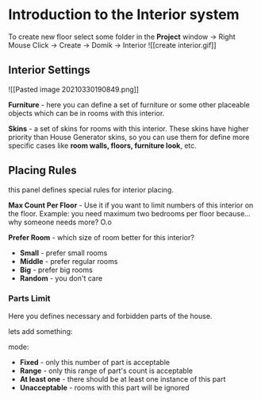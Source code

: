 # Introduction to the Interior system
To create new floor select some folder in the **Project** window -> Right Mouse Click -> Create -> Domik -> Interior
![[create interior.gif]]


## Interior Settings
![[Pasted image 20210330190849.png]]

**Furniture** - here you can define a set of furniture or some other placeable objects which can be in rooms with this interior.

**Skins** - a set of skins for rooms with this interior. These skins have higher priority than House Generator skins, so you can use them for define more specific cases like **room walls, floors, furniture look**, etc.

## Placing Rules
 this panel defines special rules for interior placing.

**Max Count Per Floor** - Use it if you want to limit numbers of this interior on the floor. Example: you need maximum two bedrooms per floor because... why someone needs more? O.o

**Prefer Room** - which size of room better for this interior?
- **Small** - prefer small rooms
- **Middle** - prefer regular rooms
- **Big** - prefer big rooms
- **Random** - you don't care

### Parts Limit
Here you defines necessary and forbidden parts of the house.

lets add something:

mode: 
- **Fixed** - only this number of part is acceptable
- **Range** - only this range of part's count is acceptable
- **At least one** - there should be at least one instance of this part
- **Unacceptable** - rooms with this part will be ignored